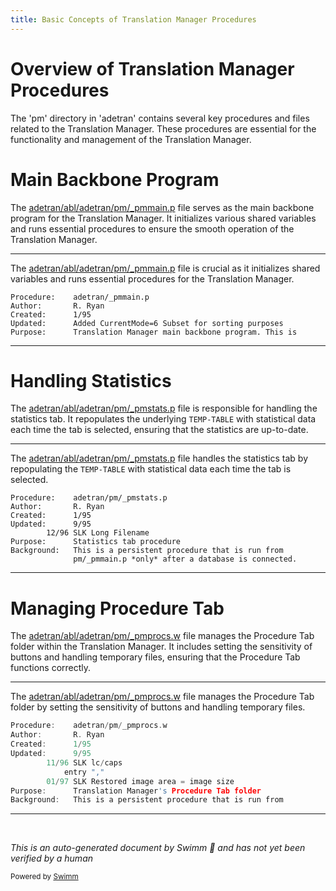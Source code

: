 ```yaml
---
title: Basic Concepts of Translation Manager Procedures
---
```

# Overview of Translation Manager Procedures

The 'pm' directory in 'adetran' contains several key procedures and files related to the Translation Manager. These procedures are essential for the functionality and management of the Translation Manager.

# Main Backbone Program

The <SwmPath>[adetran/abl/adetran/pm/\_pmmain.p](adetran/abl/adetran/pm/_pmmain.p)</SwmPath> file serves as the main backbone program for the Translation Manager. It initializes various shared variables and runs essential procedures to ensure the smooth operation of the Translation Manager.

<SwmSnippet path="/adetran/abl/adetran/pm/_pmmain.p" line="9">

---

The <SwmPath>[adetran/abl/adetran/pm/\_pmmain.p](adetran/abl/adetran/pm/_pmmain.p)</SwmPath> file is crucial as it initializes shared variables and runs essential procedures for the Translation Manager.

```openedge abl
Procedure:    adetran/_pmmain.p
Author:       R. Ryan
Created:      1/95
Updated:      Added CurrentMode=6 Subset for sorting purposes
Purpose:      Translation Manager main backbone program. This is
```

---

</SwmSnippet>

# Handling Statistics

The <SwmPath>[adetran/abl/adetran/pm/\_pmstats.p](adetran/abl/adetran/pm/_pmstats.p)</SwmPath> file is responsible for handling the statistics tab. It repopulates the underlying <SwmToken path="adetran/abl/adetran/pm/_pmmain.p" pos="462:2:4" line-data="DEFINE TEMP-TABLE PersistProcs">`TEMP-TABLE`</SwmToken> with statistical data each time the tab is selected, ensuring that the statistics are up-to-date.

<SwmSnippet path="/adetran/abl/adetran/pm/_pmstats.p" line="9">

---

The <SwmPath>[adetran/abl/adetran/pm/\_pmstats.p](adetran/abl/adetran/pm/_pmstats.p)</SwmPath> file handles the statistics tab by repopulating the <SwmToken path="adetran/abl/adetran/pm/_pmmain.p" pos="462:2:4" line-data="DEFINE TEMP-TABLE PersistProcs">`TEMP-TABLE`</SwmToken> with statistical data each time the tab is selected.

```openedge abl
Procedure:    adetran/pm/_pmstats.p
Author:       R. Ryan
Created:      1/95 
Updated:      9/95
		12/96 SLK Long Filename
Purpose:      Statistics tab procedure
Background:   This is a persistent procedure that is run from
              pm/_pmmain.p *only* after a database is connected.
```

---

</SwmSnippet>

# Managing Procedure Tab

The <SwmPath>[adetran/abl/adetran/pm/\_pmprocs.w](adetran/abl/adetran/pm/_pmprocs.w)</SwmPath> file manages the Procedure Tab folder within the Translation Manager. It includes setting the sensitivity of buttons and handling temporary files, ensuring that the Procedure Tab functions correctly.

<SwmSnippet path="/adetran/abl/adetran/pm/_pmprocs.w" line="13">

---

The <SwmPath>[adetran/abl/adetran/pm/\_pmprocs.w](adetran/abl/adetran/pm/_pmprocs.w)</SwmPath> file manages the Procedure Tab folder by setting the sensitivity of buttons and handling temporary files.

```c
Procedure:    adetran/pm/_pmprocs.w
Author:       R. Ryan
Created:      1/95 
Updated:      9/95
		11/96 SLK lc/caps
			entry ","
		01/97 SLK Restored image area = image size
Purpose:      Translation Manager's Procedure Tab folder
Background:   This is a persistent procedure that is run from
```

---

</SwmSnippet>

&nbsp;

*This is an auto-generated document by Swimm 🌊 and has not yet been verified by a human*

<SwmMeta version="3.0.0" repo-id="Z2l0aHViJTNBJTNBT3BlbkVkZ2VfUmV0aXJlZF9Qcm9kdWN0cyUzQSUzQVBBUFA5Mg==" repo-name="OpenEdge_Retired_Products"><sup>Powered by [Swimm](/)</sup></SwmMeta>
